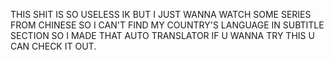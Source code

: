 THIS SHIT IS SO USELESS IK BUT I JUST WANNA WATCH SOME SERIES FROM CHINESE SO I CAN'T FIND MY COUNTRY'S LANGUAGE IN SUBTITLE SECTION SO I MADE THAT AUTO TRANSLATOR IF U WANNA TRY THIS U CAN CHECK IT OUT.
